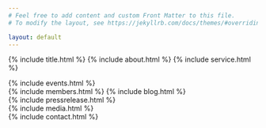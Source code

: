 ```yaml
---
# Feel free to add content and custom Front Matter to this file.
# To modify the layout, see https://jekyllrb.com/docs/themes/#overriding-theme-defaults

layout: default
---
```


{% include title.html %}
{% include about.html %}
{% include service.html %}
<div class="skyblue">
{% include events.html %}
</div>
{% include members.html %}
{% include blog.html %}
<div class="yellow">
{% include pressrelease.html %}
</div>
{% include media.html %}
<div class="gray">
{% include contact.html %}
</div>
